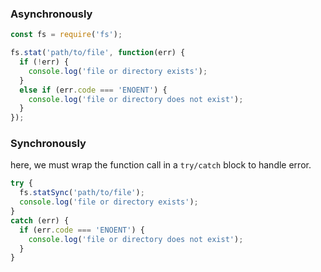 ### Asynchronously

```js
const fs = require('fs');

fs.stat('path/to/file', function(err) {
  if (!err) {
    console.log('file or directory exists');
  }
  else if (err.code === 'ENOENT') {
    console.log('file or directory does not exist');
  }
});
```

### Synchronously
here, we must wrap the function call in a `try/catch` block to handle error.

```js
try {
  fs.statSync('path/to/file');
  console.log('file or directory exists');
}
catch (err) {
  if (err.code === 'ENOENT') {
    console.log('file or directory does not exist');
  }
}
```